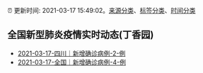 :alarm_clock: 更新时间: 2021-03-17 15:49:02。[来源分类](../README.md)、[标签分类](../TAGS.md)、[时间分类](../TIMELINE.md)

## 全国新型肺炎疫情实时动态(丁香园)




- [2021-03-17-四川｜新增确诊病例-2-例](http://app.cctv.com/special/cportal/detail/arti/index.html?id=ArtiKjrVzoEGdoDHp5ULmLX2210317&isfromapp=1) 
- [2021-03-17-全国｜新增确诊病例-4-例](http://app.cctv.com/special/cportal/detail/arti/index.html?id=ArtiNg88Yf5o377GgTEmA6pl210317&isfromapp=1) 